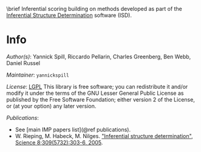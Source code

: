 \brief Inferential scoring building on methods developed as part of the [Inferential Structure Determination](https://www.ncbi.nlm.nih.gov/pubmed/18310055) software (ISD).

# Info

_Author(s)_: Yannick Spill, Riccardo Pellarin, Charles Greenberg, Ben Webb, Daniel Russel

_Maintainer_: `yannickspill`

_License_: [LGPL](https://www.gnu.org/licenses/old-licenses/lgpl-2.1.html)
This library is free software; you can redistribute it and/or
modify it under the terms of the GNU Lesser General Public
License as published by the Free Software Foundation; either
version 2 of the License, or (at your option) any later version.

_Publications_:
 - See [main IMP papers list](@ref publications).
 - W. Rieping, M. Habeck, M. Nilges. ["Inferential structure determination", Science 8;309(5732):303-6, 2005](https://www.ncbi.nlm.nih.gov/pubmed/16002620).
